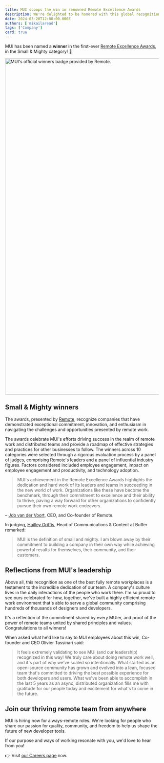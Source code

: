 ```yaml
---
title: MUI scoops the win in renowned Remote Excellence Awards
description: We're delighted to be honored with this global recognition for our commitment to fostering excellence in remote work.
date: 2024-03-20T12:00:00.000Z
authors: ['mikailaread']
tags: ['Company']
card: true
---
```


MUI has been named a **winner** in the first-ever [Remote Excellence Awards](https://remote.com/remote-excellence-awards/), in the Small & Mighty category! 🎉

<img alt="MUI's official winners badge provided by Remote." src="/static/blog/remote-award-win/award-image.png" width="2400" height="1100" />

## Small & Mighty winners

The awards, presented by [Remote](https://remote.com/), recognize companies that have demonstrated exceptional commitment, innovation, and enthusiasm in navigating the challenges and opportunities presented by remote work.

The awards celebrate MUI's efforts driving success in the realm of remote work and distributed teams and provide a roadmap of effective strategies and practices for other businesses to follow.
The winners across 10 categories were selected through a rigorous evaluation process by a panel of judges, comprising Remote's leaders and a panel of influential industry figures.
Factors considered included employee engagement, impact on employee engagement and productivity, and technology adoption.

> MUI's achievement in the Remote Excellence Awards highlights the dedication and hard work of its leaders and teams in succeeding in the new world of work.
> Organizations like these have become the benchmark, through their commitment to excellence and their ability to thrive, paving a way forward for other organizations to confidently pursue their own remote work endeavors.

– [Job van der Voort](https://www.linkedin.com/in/jobvo/), CEO, and Co-founder of Remote.

In judging, [Hailley Griffis](https://www.linkedin.com/in/hailleygriffis/), Head of Communications & Content at Buffer remarked:

> MUI is the definition of small and mighty. I am blown away by their commitment to building a company in their own way while achieving powerful results for themselves, their community, and their customers.

## Reflections from MUI's leadership

Above all, this recognition as one of the best fully remote workplaces is a testament to the incredible dedication of our team.
A company's culture lives in the daily interactions of the people who work there.
I'm so proud to see ours celebrated for how, together, we've built a highly efficient remote work environment that's able to serve a global community comprising hundreds of thousands of designers and developers.

It's a reflection of the commitment shared by every MUIer, and proof of the power of remote teams united by shared principles and values.
Congratulations to all winners!

When asked what he'd like to say to MUI employees about this win, Co-founder and CEO Olivier Tassinari said:

> It feels extremely validating to see MUI (and our leadership) recognized in this way! We truly care about doing remote work well, and it's part of why we've scaled so intentionally.
> What started as an open-source community has grown and evolved into a lean, focused team that's committed to driving the best possible experience for both developers and users.
> What we've been able to accomplish in the last 5 years as an async, distributed organization fills me with gratitude for our people today and excitement for what's to come in the future.

## Join our thriving remote team from anywhere

MUI is hiring now for always-remote roles.
We're looking for people who share our passion for quality, community, and freedom to help us shape the future of new developer tools.

If our purpose and ways of working resonate with you, we'd love to hear from you!

👉 Visit [our Careers page](/careers/) now.
